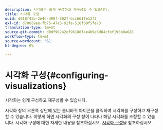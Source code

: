 ```yaml
---
description: 시각화는 쉽게 구성하고 재구성할 수 있습니다.
title: 시각화 구성
uuid: d918f45b-2e4d-499f-902f-bcc661fe12f3
exl-id: d70869ee-fb75-47a3-92fe-518f69f5fe73
translation-type: tm+mt
source-git-commit: d9df90242ef96188f4e4b5e6d04cfef196b0a628
workflow-type: tm+mt
source-wordcount: '61'
ht-degree: 6%

---
```


# 시각화 구성{#configuring-visualizations}

시각화는 쉽게 구성하고 재구성할 수 있습니다.

시각화 창의 오른쪽 상단에 있는 톱니바퀴 아이콘을 클릭하여 시각화를 구성하고 재구성할 수 있습니다. 이렇게 하면 시각화의 구성 창이 나타나 해당 시각화를 조정할 수 있습니다. 시각화 구성에 대한 자세한 내용을 참조하십시오. [시각화 구성](../../../../home/c-adobe-data-workbench-dashboard/c-visualizations/c-configuring-visualizations.md#concept-edc3c7270ffe429c9aab8ceca429b570)을 참조하십시오.
